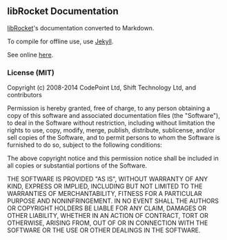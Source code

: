 ## libRocket Documentation

[libRocket](https://github.com/libRocket/libRocket)'s documentation converted to Markdown.

To compile for offline use, use [Jekyll](https://jekyllrb.com/).

See online [here](https://barotto.github.io/libRocketDoc).

### License (MIT)

Copyright (c) 2008-2014 CodePoint Ltd, Shift Technology Ltd, and contributors

Permission is hereby granted, free of charge, to any person obtaining a copy of this software and associated documentation files (the "Software"), to deal in the Software without restriction, including without limitation the rights to use, copy, modify, merge, publish, distribute, sublicense, and/or sell copies of the Software, and to permit persons to whom the Software is furnished to do so, subject to the following conditions:

The above copyright notice and this permission notice shall be included in all copies or substantial portions of the Software.

THE SOFTWARE IS PROVIDED "AS IS", WITHOUT WARRANTY OF ANY KIND, EXPRESS OR IMPLIED, INCLUDING BUT NOT LIMITED TO THE WARRANTIES OF MERCHANTABILITY, FITNESS FOR A PARTICULAR PURPOSE AND NONINFRINGEMENT. IN NO EVENT SHALL THE AUTHORS OR COPYRIGHT HOLDERS BE LIABLE FOR ANY CLAIM, DAMAGES OR OTHER LIABILITY, WHETHER IN AN ACTION OF CONTRACT, TORT OR OTHERWISE, ARISING FROM, OUT OF OR IN CONNECTION WITH THE SOFTWARE OR THE USE OR OTHER DEALINGS IN THE SOFTWARE.